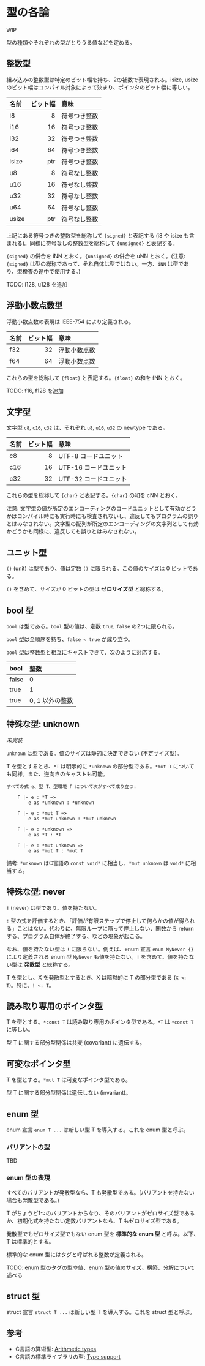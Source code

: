 # 型の各論

WIP

型の種類やそれぞれの型がとりうる値などを定める。

## 整数型

組み込みの整数型は特定のビット幅を持ち、2の補数で表現される。isize, usize のビット幅はコンパイル対象によって決まり、ポインタのビット幅に等しい。

| 名前   | ビット幅   | 意味    |
|:------|----------:|:--------------|
| i8    | 8         | 符号つき整数  |
| i16   | 16        | 符号つき整数  |
| i32   | 32        | 符号つき整数  |
| i64   | 64        | 符号つき整数  |
| isize | ptr       | 符号つき整数  |
| u8    | 8         | 符号なし整数  |
| u16   | 16        | 符号なし整数  |
| u32   | 32        | 符号なし整数  |
| u64   | 64        | 符号なし整数  |
| usize | ptr       | 符号なし整数  |

上記にある符号つきの整数型を総称して `{signed}` と表記する (i8 や isize も含まれる)。同様に符号なしの整数型を総称して `{unsigned}` と表記する。

`{signed}` の併合を iNN とおく。`{unsigned}` の併合を uNN とおく。(注意: `{signed}` は型の総称であって、それ自体は型ではない。一方、`iNN` は型であり、型検査の途中で使用する。)

TODO: i128, u128 を追加

## 浮動小数点数型

浮動小数点数の表現は IEEE-754 により定義される。

| 名前   | ビット幅   | 意味    |
|:------|----------:|:--------------|
| f32   | 32        | 浮動小数点数  |
| f64   | 64        | 浮動小数点数  |

これらの型を総称して `{float}` と表記する。`{float}` の和を fNN とおく。

TODO: f16, f128 を追加

## 文字型

文字型 `c8`, `c16`, `c32` は、それぞれ `u8`, `u16`, `u32` の newtype である。

| 名前   | ビット幅   | 意味    |
|:------|----------:|:----------------|
| c8    | 8         | UTF-8 コードユニット  |
| c16   | 16        | UTF-16 コードユニット |
| c32   | 32        | UTF-32 コードユニット |

これらの型を総称して `{char}` と表記する。`{char}` の和を cNN とおく。

注意: 文字型の値が所定のエンコーディングのコードユニットとして有効かどうかはコンパイル時にも実行時にも検査されないし、違反してもプログラムの誤りとはみなされない。文字型の配列が所定のエンコーディングの文字列として有効かどうかも同様に、違反しても誤りとはみなされない。

## ユニット型

`()` (unit) は型であり、値は定数 `()` に限られる。この値のサイズは 0 ビットである。

`()` を含めて、サイズが 0 ビットの型は **ゼロサイズ型** と総称する。

## bool 型

`bool` は型である。`bool` 型の値は、定数 `true`, `false` の2つに限られる。

`bool` 型は全順序を持ち、`false < true` が成り立つ。

`bool` 型は整数型と相互にキャストできて、次のように対応する。

| bool      | 整数  |
|:----------|:------|
| false     | 0     |
| true      | 1     |
| true      | 0, 1 以外の整数 |

## 特殊な型: unknown

*未実装*

`unknown` は型である。値のサイズは静的に決定できない (不定サイズ型)。

T を型とするとき、`*T` は明示的に `*unknown` の部分型である。`*mut T` についても同様。また、逆向きのキャストも可能。

```
すべての式 e、型 T、型環境 Γ について次がすべて成り立つ:

    Γ |- e : *T =>
        e as *unknown : *unknown

    Γ |- e : *mut T =>
        e as *mut unknown : *mut unknown

    Γ |- e : *unknown =>
        e as *T : *T

    Γ |- e : *mut unknown =>
        e as *mut T : *mut T
```

備考: `*unknown` はC言語の `const void*` に相当し、`*mut unknown` は `void*` に相当する。

## 特殊な型: never

`!` (never) は型であり、値を持たない。

`!` 型の式を評価するとき、「評価が有限ステップで停止して何らかの値が得られる」ことはない。代わりに、無限ループに陥って停止しない、関数から return する、プログラム自体が終了する、などの現象が起こる。

なお、値を持たない型は `!` に限らない。例えば、enum 宣言 `enum MyNever {}` により定義される enum 型 `MyNever` も値を持たない。`!` を含めて、値を持たない型は **発散型** と総称する。

T を型とし、X を発散型とするとき、X は暗黙的に T の部分型である (`X <: T`)。特に、`! <: T`。

## 読み取り専用のポインタ型

T を型とする。`*const T` は読み取り専用のポインタ型である。`*T` は `*const T` に等しい。

型 T に関する部分型関係は共変 (covariant) に遺伝する。

## 可変なポインタ型

T を型とする。`*mut T` は可変なポインタ型である。

型 T に関する部分型関係は遺伝しない (invariant)。

## enum 型

enum 宣言 `enum T ...` は新しい型 T を導入する。これを enum 型と呼ぶ。

### バリアントの型

TBD

### enum 型の表現

すべてのバリアントが発散型なら、T も発散型である。(バリアントを持たない場合も発散型である。)

T がちょうど1つのバリアントからなり、そのバリアントがゼロサイズ型であるか、初期化式を持たない定数バリアントなら、T もゼロサイズ型である。

発散型でもゼロサイズ型でもない enum 型を **標準的な enum 型** と呼ぶ。以下、T は標準的とする。

標準的な enum 型にはタグと呼ばれる整数が定義される。

TODO: enum 型のタグの型や値、enum 型の値のサイズ、構築、分解について述べる

## struct 型

struct 宣言 `struct T ...` は新しい型 T を導入する。これを struct 型と呼ぶ。

## 参考

- C言語の算術型: [Arithmetic types](https://en.cppreference.com/w/c/language/arithmetic_types)
- C言語の標準ライブラリの型: [Type support](https://en.cppreference.com/w/c/types)
